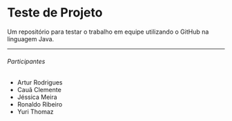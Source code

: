 # Teste de Projeto

Um repositório para testar o trabalho em equipe utilizando o GitHub na linguagem Java.

<hr>

###### Participantes

- Artur Rodrigues
- Cauã Clemente
- Jéssica Meira
- Ronaldo Ribeiro
- Yuri Thomaz

